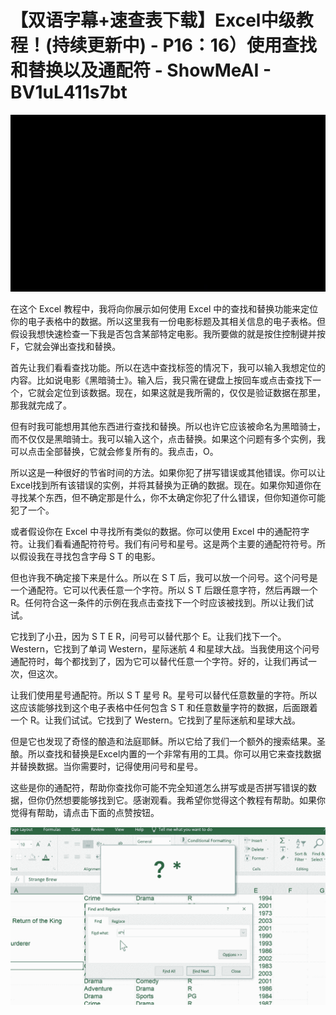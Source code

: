 # 【双语字幕+速查表下载】Excel中级教程！(持续更新中) - P16：16）使用查找和替换以及通配符 - ShowMeAI - BV1uL411s7bt

![](img/8801600da88e4d950bc0f99c8b338540_0.png)

在这个 Excel 教程中，我将向你展示如何使用 Excel 中的查找和替换功能来定位你的电子表格中的数据。所以这里我有一份电影标题及其相关信息的电子表格。但假设我想快速检查一下我是否包含某部特定电影。我所要做的就是按住控制键并按 F，它就会弹出查找和替换。

首先让我们看看查找功能。所以在选中查找标签的情况下，我可以输入我想定位的内容。比如说电影《黑暗骑士》。输入后，我只需在键盘上按回车或点击查找下一个，它就会定位到该数据。现在，如果这就是我所需的，仅仅是验证数据在那里，那我就完成了。

但有时我可能想用其他东西进行查找和替换。所以也许它应该被命名为黑暗骑士，而不仅仅是黑暗骑士。我可以输入这个，点击替换。如果这个问题有多个实例，我可以点击全部替换，它就会修复所有的。我点击，O。

所以这是一种很好的节省时间的方法。如果你犯了拼写错误或其他错误。你可以让 Excel找到所有该错误的实例，并将其替换为正确的数据。现在。如果你知道你在寻找某个东西，但不确定那是什么，你不太确定你犯了什么错误，但你知道你可能犯了一个。

或者假设你在 Excel 中寻找所有类似的数据。你可以使用 Excel 中的通配符字符。让我们看看通配符符号。我们有问号和星号。这是两个主要的通配符符号。所以假设我在寻找包含字母 S T 的电影。

但也许我不确定接下来是什么。所以在 S T 后，我可以放一个问号。这个问号是一个通配符。它可以代表任意一个字符。所以 S T 后跟任意字符，然后再跟一个 R。任何符合这一条件的示例在我点击查找下一个时应该被找到。所以让我们试试。

它找到了小丑，因为 S T E R，问号可以替代那个 E。让我们找下一个。Western，它找到了单词 Western，星际迷航 4 和星球大战。当我使用这个问号通配符时，每个都找到了，因为它可以替代任意一个字符。好的，让我们再试一次，但这次。

让我们使用星号通配符。所以 S T 星号 R。星号可以替代任意数量的字符。所以这应该能够找到这个电子表格中任何包含 S T 和任意数量字符的数据，后面跟着一个 R。让我们试试。它找到了 Western。它找到了星际迷航和星球大战。

但是它也发现了奇怪的酿造和法庭耶稣。所以它给了我们一个额外的搜索结果。圣酿。所以查找和替换是Excel内置的一个非常有用的工具。你可以用它来查找数据并替换数据。当你需要时，记得使用问号和星号。

这些是你的通配符，帮助你查找你可能不完全知道怎么拼写或是否拼写错误的数据，但你仍然想要能够找到它。感谢观看。我希望你觉得这个教程有帮助。如果你觉得有帮助，请点击下面的点赞按钮。

![](img/8801600da88e4d950bc0f99c8b338540_2.png)
